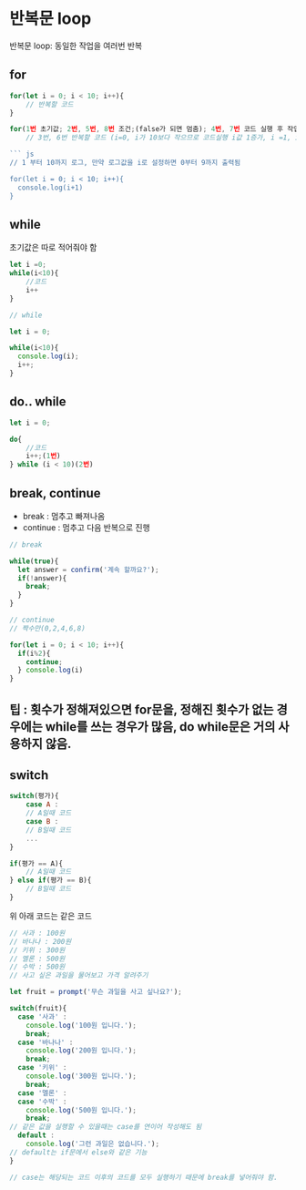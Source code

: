 # 반복문 loop
반복문 loop: 동일한 작업을 여러번 반복

## for
``` js
for(let i = 0; i < 10; i++){
	// 반복할 코드
}
```

``` js
for(1번 초기값; 2번, 5번, 8번 조건;(false가 되면 멈춤); 4번, 7번 코드 실행 후 작업){
	// 3번, 6번 반복할 코드 (i=0, i가 10보다 작으므로 코드실행 i값 1증가, i =1, i가 10보다 작으므로 코드실행)}

``` js
// 1 부터 10까지 로그, 만약 로그값을 i로 설정하면 0부터 9까지 출력됨

for(let i = 0; i < 10; i++){
  console.log(i+1)
}
```

## while
초기값은 따로 적어줘야 함
```js
let i =0;
while(i<10){
	//코드
	i++
}
```
``` js
// while

let i = 0;

while(i<10){
  console.log(i);
  i++;
}
```

## do.. while
```js
let i = 0;

do{
	//코드
	i++;(1번)
} while (i < 10)(2번)
```

## break, continue
 - break : 멈추고 빠져나옴
 - continue : 멈추고 다음 반복으로 진행


``` js
// break

while(true){
  let answer = confirm('계속 할까요?');
  if(!answer){
    break;
  }
}
```

```js
// continue
// 짝수만(0,2,4,6,8)

for(let i = 0; i < 10; i++){
  if(i%2){
    continue;
  } console.log(i)
}
```

## 팁 : 횟수가 정해져있으면 for문을, 정해진 횟수가 없는 경우에는 while를 쓰는 경우가 많음, do while문은 거의 사용하지 않음.

## switch

```js
switch(평가){
	case A :
	// A일때 코드
	case B :
	// B일때 코드
	...
}
```

```js
if(평가 == A){
	// A일때 코드
} else if(평가 == B){
	// B일때 코드
}
```
위 아래 코드는 같은 코드

``` js
// 사과 : 100원
// 바나나 : 200원
// 키위 : 300원
// 멜론 : 500원
// 수박 : 500원
// 사고 싶은 과일을 물어보고 가격 알려주기

let fruit = prompt('무슨 과일을 사고 싶나요?');

switch(fruit){
  case '사과' :
    console.log('100원 입니다.');
    break;
  case '바나나' :
    console.log('200원 입니다.');
    break;
  case '키위' :
    console.log('300원 입니다.');
    break;
  case '멜론' :
  case '수박' :
    console.log('500원 입니다.');
    break;
// 같은 값을 실행할 수 있을때는 case를 연이어 작성해도 됨
  default : 
    console.log('그런 과일은 없습니다.');
// default는 if문에서 else와 같은 기능
}

// case는 해당되는 코드 이후의 코드를 모두 실행하기 때문에 break를 넣어줘야 함.
```